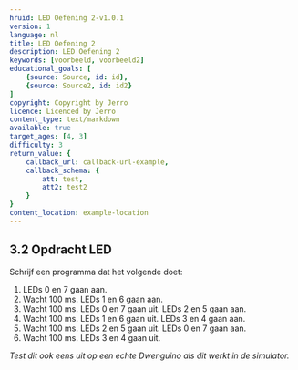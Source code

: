 ```yaml
---
hruid: LED Oefening 2-v1.0.1
version: 1
language: nl
title: LED Oefening 2
description: LED Oefening 2
keywords: [voorbeeld, voorbeeld2]
educational_goals: [
    {source: Source, id: id}, 
    {source: Source2, id: id2}
]
copyright: Copyright by Jerro
licence: Licenced by Jerro
content_type: text/markdown
available: true
target_ages: [4, 3]
difficulty: 3
return_value: {
    callback_url: callback-url-example,
    callback_schema: {
        att: test,
        att2: test2
    }
}
content_location: example-location
---
```


## 3.2 Opdracht LED

Schrijf een programma dat het volgende doet:

1. LEDs 0 en 7 gaan aan.
2. Wacht 100 ms. LEDs 1 en 6 gaan aan.
3. Wacht 100 ms. LEDs 0 en 7 gaan uit. LEDs 2 en 5 gaan aan.
4. Wacht 100 ms. LEDs 1 en 6 gaan uit. LEDs 3 en 4 gaan aan.
5. Wacht 100 ms. LEDs 2 en 5 gaan uit. LEDs 0 en 7 gaan aan.
6. Wacht 100 ms. LEDs 3 en 4 gaan uit.

*Test dit ook eens uit op een echte Dwenguino als dit werkt in de simulator.*